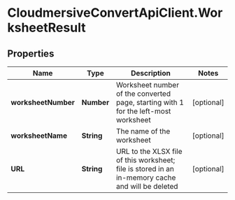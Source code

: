 # CloudmersiveConvertApiClient.WorksheetResult

## Properties
Name | Type | Description | Notes
------------ | ------------- | ------------- | -------------
**worksheetNumber** | **Number** | Worksheet number of the converted page, starting with 1 for the left-most worksheet | [optional] 
**worksheetName** | **String** | The name of the worksheet | [optional] 
**URL** | **String** | URL to the XLSX file of this worksheet; file is stored in an in-memory cache and will be deleted | [optional] 


